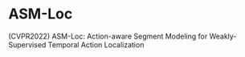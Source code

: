 # ASM-Loc
(CVPR2022) ASM-Loc: Action-aware Segment Modeling for Weakly-Supervised Temporal Action Localization
